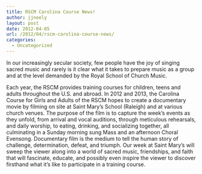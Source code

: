 ```yaml
---
title: RSCM Carolina Course News!
author: jjneely
layout: post
date: 2012-04-05
url: /2012/04/rscm-carolina-course-news/
categories:
  - Uncategorized
---
```

In our increasingly secular society, few people have the joy of singing sacred music and rarely is it clear what it takes to prepare music as a group and at the level demanded by the Royal School of Church Music.

Each year, the RSCM provides training courses for children, teens and adults throughout the U.S. and abroad. In 2012 and 2013, the Carolina Course for Girls and Adults of the RSCM hopes to create a documentary movie by filming on site at Saint Mary’s School (Raleigh) and at various church venues. The purpose of the film is to capture the week’s events as they unfold, from arrival and vocal auditions, through meticulous rehearsals, and daily worship, to eating, drinking, and socializing together, all culminating in a Sunday morning sung Mass and an afternoon Choral Evensong. Documentary film is the medium to tell the human story of challenge, determination, defeat, and triumph. Our week at Saint Mary’s will sweep the viewer along into a world of sacred music, friendships, and faith that will fascinate, educate, and possibly even inspire the viewer to discover firsthand what it&#8217;s like to participate in a training course.